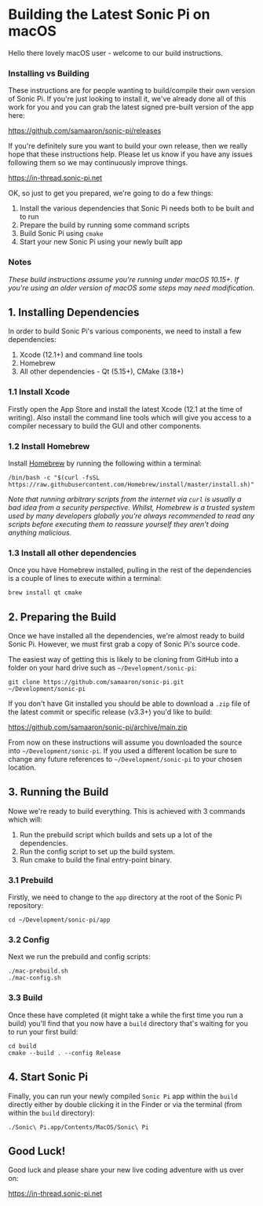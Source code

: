 # Building the Latest Sonic Pi on macOS

Hello there lovely macOS user - welcome to our build instructions.


### Installing vs Building

These instructions are for people wanting to build/compile their own
version of Sonic Pi. If you're just looking to install it, we've already
done all of this work for you and you can grab the latest signed
pre-built version of the app here:

https://github.com/samaaron/sonic-pi/releases

If you're definitely sure you want to build your own release, then we
really hope that these instructions help. Please let us know if you have
any issues following them so we may continuously improve things.

https://in-thread.sonic-pi.net

OK, so just to get you prepared, we're going to do a few things:

1. Install the various dependencies that Sonic Pi needs both to be built
and to run
2. Prepare the build by running some command scripts
3. Build Sonic Pi using `cmake`
4. Start your new Sonic Pi using your newly built app

### Notes

_These build instructions assume you're running under macOS 10.15+. If
you're using an older version of macOS some steps may need
modification._

## 1. Installing Dependencies

In order to build Sonic Pi's various components, we need to install a
few dependencies:

1. Xcode (12.1+) and command line tools
2. Homebrew
3. All other dependencies - Qt (5.15+), CMake (3.18+)

### 1.1 Install Xcode

Firstly open the App Store and install the latest Xcode (12.1 at the
time of writing). Also install the command line tools which will give
you access to a compiler necessary to build the GUI and other
components.

### 1.2 Install Homebrew

Install [Homebrew](https://brew.sh) by running the following within a terminal:

```
/bin/bash -c "$(curl -fsSL https://raw.githubusercontent.com/Homebrew/install/master/install.sh)"
```

_Note that running arbitrary scripts from the internet via `curl` is
usually a bad idea from a security perspective. Whilst, Homebrew is a
trusted system used by many developers globally you're always
recommended to read any scripts before executing them to reassure
yourself they aren't doing anything malicious._

### 1.3 Install all other dependencies

Once you have Homebrew installed, pulling in the rest of the
dependencies is a couple of lines to execute within a terminal:

```
brew install qt cmake

```

## 2. Preparing the Build

Once we have installed all the dependencies, we're almost ready to build
Sonic Pi. However, we must first grab a copy of Sonic Pi's source code.

The easiest way of getting this is likely to be cloning from GitHub
into a folder on your hard drive such as `~/Development/sonic-pi`:

```
git clone https://github.com/samaaron/sonic-pi.git ~/Development/sonic-pi
``` 

If you don't have Git installed you should be able to download a `.zip`
file of the latest commit or specific release (v3.3+) you'd like to
build:

https://github.com/samaaron/sonic-pi/archive/main.zip

From now on these instructions will assume you downloaded the source 
into `~/Development/sonic-pi`. If you used a different location be sure to
change any future references to `~/Development/sonic-pi` to your chosen location.


## 3. Running the Build

Nowe we're ready to build everything. This is achieved with 3 commands
which will:

1. Run the prebuild script which builds and sets up a lot of the
   dependencies.
2. Run the config script to set up the build system.
3. Run cmake to build the final entry-point binary.


### 3.1 Prebuild

Firstly, we need to change to the `app` directory at the root of the Sonic Pi repository:

```
cd ~/Development/sonic-pi/app
```

### 3.2 Config

Next we run the prebuild and config scripts:

```
./mac-prebuild.sh
./mac-config.sh
```

### 3.3 Build

Once these have completed (it might take a while the first time you run
a build) you'll find that you now have a `build` directory that's
waiting for you to run your first build:

```
cd build
cmake --build . --config Release
```

## 4. Start Sonic Pi

Finally, you can run your newly compiled `Sonic Pi` app within the `build`
directly either by double clicking it in the Finder or via the terminal
(from within the `build` directory):

```
./Sonic\ Pi.app/Contents/MacOS/Sonic\ Pi

```

## Good Luck!

Good luck and please share your new live coding adventure with us over on:

https://in-thread.sonic-pi.net


